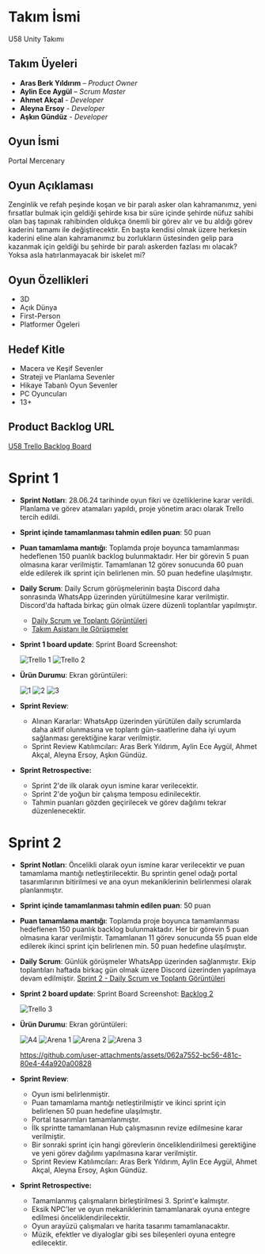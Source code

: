 # **Takım İsmi**

U58 Unity Takımı

## Takım Üyeleri

-	**Aras Berk Yıldırım**  – *Product Owner*
-	**Aylin Ece Aygül** – *Scrum Master*
-	**Ahmet Akçal** - *Developer*
-	**Aleyna Ersoy** - *Developer*
-	**Aşkın Gündüz** - *Developer*

## Oyun İsmi

Portal Mercenary

## Oyun Açıklaması

Zenginlik ve refah peşinde koşan ve bir paralı asker olan kahramanımız, yeni fırsatlar bulmak için geldiği şehirde kısa bir süre içinde şehirde nüfuz sahibi olan baş tapınak rahibinden oldukça önemli bir görev alır ve bu aldığı görev kaderini tamamı ile değiştirecektir. En başta kendisi olmak üzere herkesin kaderini eline alan kahramanımız bu zorlukların üstesinden gelip para kazanmak için geldiği bu şehirde bir paralı askerden fazlası mı olacak? Yoksa asla hatırlanmayacak bir iskelet mi?

## Oyun Özellikleri

- 3D
- Açık Dünya
- First-Person
- Platformer Ögeleri

## Hedef Kitle

- Macera ve Keşif Sevenler
- Strateji ve Planlama Sevenler
- Hikaye Tabanlı Oyun Sevenler
- PC Oyuncuları
- 13+

## Product Backlog URL

[U58 Trello Backlog Board](https://trello.com/w/usercalismaalani43729130)

# **Sprint 1**
- **Sprint Notları**: 28.06.24 tarihinde oyun fikri ve özelliklerine karar verildi. Planlama ve görev atamaları yapıldı, proje yönetim aracı olarak Trello tercih edildi.
- **Sprint içinde tamamlanması tahmin edilen puan**: 50 puan
- **Puan tamamlama mantığı**: Toplamda proje boyunca tamamlanması hedeflenen 150 puanlık backlog bulunmaktadır. Her bir görevin 5 puan olmasına karar verilmiştir. Tamamlanan 12 görev sonucunda 60 puan elde edilerek ilk sprint için belirlenen min. 50 puan hedefine ulaşılmıştır. 
- **Daily Scrum**: Daily Scrum görüşmelerinin başta Discord daha sonrasında WhatsApp üzerinden yürütülmesine karar verilmiştir. Discord'da haftada birkaç gün olmak üzere düzenli toplantılar yapılmıştır.
    - [Daily Scrum ve Toplantı Görüntüleri](https://1drv.ms/f/s!AtbTsuS_or4ybeMU0hdxjEO0nVg)
    - [Takım Asistanı ile Görüşmeler](https://1drv.ms/f/s!AtbTsuS_or4yd1ch9V3hgB6YXZ0)
- **Sprint 1 board update**: Sprint Board Screenshot:
  
    ![Trello 1](https://github.com/Govua58/U-58/assets/173603073/c10af6f8-7227-4061-a6b6-bcd30b404099)
    ![Trello 2](https://github.com/Govua58/U-58/assets/173603073/449aff1b-77ca-4c0b-8027-23ebaa3acdc7)
  
- **Ürün Durumu**: Ekran görüntüleri:
  
  ![1](https://github.com/Govua58/U-58/assets/173603073/df63ceae-ac1c-473e-9d14-d20b1603042f)
  ![2](https://github.com/Govua58/U-58/assets/173603073/fe72cae0-fc4f-42af-8a0f-0691bb19e959)
  ![3](https://github.com/Govua58/U-58/assets/173603073/85d99bac-5272-4cda-8f3b-2873d286745a)
  
- **Sprint Review**:
    - Alınan Kararlar: WhatsApp üzerinden yürütülen daily scrumlarda daha aktif olunmasına ve toplantı gün-saatlerine daha iyi uyum sağlanması gerektiğine karar verilmiştir.
    - Sprint Review Katılımcıları: Aras Berk Yıldırım, Aylin Ece Aygül, Ahmet Akçal, Aleyna Ersoy, Aşkın Gündüz.

- **Sprint Retrospective:**
    - Sprint 2'de ilk olarak oyun ismine karar verilecektir.
    - Sprint 2'de yoğun bir çalışma temposu edinilecektir.
    - Tahmin puanları gözden geçirilecek ve görev dağılımı tekrar düzenlenecektir.

# **Sprint 2**
- **Sprint Notları**: Öncelikli olarak oyun ismine karar verilecektir ve puan tamamlama mantığı netleştirilecektir. Bu sprintin genel odağı portal tasarımlarının bitirilmesi ve ana oyun mekaniklerinin belirlenmesi olarak planlanmıştır.
  
- **Sprint içinde tamamlanması tahmin edilen puan**: 50 puan

- **Puan tamamlama mantığı**: Toplamda proje boyunca tamamlanması hedeflenen 150 puanlık backlog bulunmaktadır. Her bir görevin 5 puan olmasına karar verilmiştir. Tamamlanan 11 görev sonucunda 55 puan elde edilerek ikinci sprint için belirlenen min. 50 puan hedefine ulaşılmıştır. 
  
- **Daily Scrum**: Günlük görüşmeler WhatsApp üzerinden sağlanmıştır. Ekip toplantıları haftada birkaç gün olmak üzere Discord üzerinden yapılmaya devam edilmiştir.
  [Sprint 2 - Daily Scrum ve Toplantı Görüntüleri](https://1drv.ms/f/s!AtbTsuS_or4ygQSVac4ir-Nzr5TX)

- **Sprint 2 board update**: Sprint Board Screenshot: [Backlog 2](https://trello.com/b/6R40mAMw/sprint-2)

    ![Trello 3](https://github.com/user-attachments/assets/4573a000-adf4-434b-81a0-786e77a89302)

- **Ürün Durumu**: Ekran görüntüleri:
  
    ![A4](https://github.com/user-attachments/assets/30de33c0-edfd-45de-9e38-81c8d9a82cc9)
    ![Arena 1](https://github.com/user-attachments/assets/8203df21-07d9-4fa7-8ff7-8e196725ea12)
    ![Arena 2](https://github.com/user-attachments/assets/3ce12c26-02b1-4782-a619-f9303b939683)
    ![Arena 3](https://github.com/user-attachments/assets/d6373760-8c50-4c79-8db9-2deadb7f10aa)
  
    https://github.com/user-attachments/assets/062a7552-bc56-481c-80e4-44a920a00828
  
- **Sprint Review**:
    - Oyun ismi belirlenmiştir.
    - Puan tamamlama mantığı netleştirilmiştir ve ikinci sprint için belirlenen 50 puan hedefine ulaşılmıştır.
    - Portal tasarımları tamamlanmıştır.
    - İlk sprintte tamamlanan Hub çalışmasının revize edilmesine karar verilmiştir.
    - Bir sonraki sprint için hangi görevlerin önceliklendirilmesi gerektiğine ve yeni görev dağılımı yapılmasına karar verilmiştir. 
    - Sprint Review Katılımcıları: Aras Berk Yıldırım, Aylin Ece Aygül, Ahmet Akçal, Aleyna Ersoy, Aşkın Gündüz.
      
- **Sprint Retrospective:**
    - Tamamlanmış çalışmaların birleştirilmesi 3. Sprint'e kalmıştır.
    - Eksik NPC'ler ve oyun mekaniklerinin tamamlanarak oyuna entegre edilmesi önceliklendirilecektir.
    - Oyun arayüzü çalışmaları ve harita tasarımı tamamlanacaktır.
    - Müzik, efektler ve diyaloglar gibi ses bileşenleri oyuna entegre edilecektir.
    
